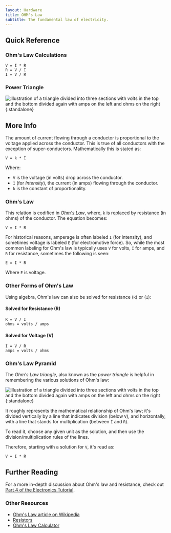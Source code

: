 ```yaml
---
layout: Hardware
title: OHM's Law
subtitle: The fundamental law of electricity.
---
```


## Quick Reference

### Ohm's Law Calculations

```
V = I * R
R = V / I
I = V / R
```

### Power Triangle

![Illustration of a triangle divided into three sections with volts in the top and the bottom divided again with amps on the left and ohms on the right](../../../../Tutorials/Electronics/Part4/Support_Files/Ohms_Law_Pyramid.svg){:standalone}

## More Info

The amount of current flowing through a conductor is proportional to the voltage applied across the conductor.  This is true of all conductors with the exception of super-conductors.  Mathematically this is stated as:

```
V = k * I
```

Where:

* `V` is the voltage (in volts) drop across the conductor.
* `I` (for _Intensity_), the current (in amps) flowing through the conductor.
* `k` is the constant of proportionality.

### Ohm's Law

This relation is codified in [_Ohm's Law_](https://en.wikipedia.org/wiki/Ohm%27s_law), where, `k` is replaced by resistance (in ohms) of the conductor. The equation becomes:

```
V = I * R
```

For historical reasons, amperage is often labeled `I` (for intensity), and sometimes voltage is labeled `E` (for electromotive force). So, while the most common labeling for Ohm's law is typically uses `V` for volts, `I` for amps, and `R` for resistance, sometimes the following is seen:

```
E = I * R
```

Where `E` is voltage.

### Other Forms of Ohm's Law

Using algebra, Ohm's law can also be solved for resistance (`R`) or (`I`):

#### Solved for Resistance (R)

```
R = V / I
ohms = volts / amps
```

#### Solved for Voltage (V)

```
I = V / R
amps = volts / ohms
```

### Ohm's Law Pyramid

The _Ohm's Law triangle_, also known as the _power triangle_ is helpful in remembering the various solutions of Ohm's law:

![Illustration of a triangle divided into three sections with volts in the top and the bottom divided again with amps on the left and ohms on the right](../../../../Tutorials/Electronics/Part4/Support_Files/Ohms_Law_Pyramid.svg){:standalone}

It roughly represents the mathematical relationship of Ohm's law; it's divided vertically by a line that indicates division (below `V`), and horizontally, with a line that stands for multiplication (between `I` and `R`).

To read it, choose any given unit as the solution, and then use the division/multiplication rules of the lines.

Therefore, starting with a solution for `V`, it's read as:

```
V = I * R
```

## Further Reading

For a more in-depth discussion about Ohm's law and resistance, check out [Part 4 of the Electronics Tutorial](/Hardware/Tutorials/Electronics/Part4/Resistance/).

### Other Resources

* [Ohm's Law article on Wikipedia](https://en.wikipedia.org/wiki/Ohm%27s_law)
* [Resistors](/Hardware/Reference/Equations_and_Laws/Resistance/)
* [Ohm's Law Calculator](http://www.ohmslawcalculator.com/ohms-law-calculator)

